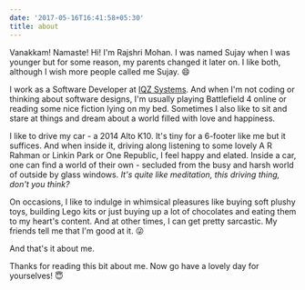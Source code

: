 ```yaml
---
date: '2017-05-16T16:41:58+05:30'
title: about
---
```


Vanakkam! Namaste! Hi! I'm Rajshri Mohan. I was named Sujay when I was younger but for some reason, my parents changed it later on. I like both, although I wish more people called me Sujay. :smile:

I work as a Software Developer at [IQZ Systems](http://www.iqzsystems.com/). And when I'm not coding or thinking about software designs, I'm usually playing Battlefield 4 online or reading some nice fiction lying on my bed. Sometimes I also like to sit and stare at things and dream about a world filled with love and happiness.

I like to drive my car - a 2014 Alto K10\. It's tiny for a 6-footer like me but it suffices. And when inside it, driving along listening to some lovely A R Rahman or Linkin Park or One Republic, I feel happy and elated. Inside a car, one can find a world of their own - secluded from the busy and harsh world of outside by glass windows. _It's quite like meditation, this driving thing, don't you think?_

On occasions, I like to indulge in whimsical pleasures like buying soft plushy toys, building Lego kits or just buying up a lot of chocolates and eating them to my heart's content. And at other times, I can get pretty sarcastic. My friends tell me that I'm good at it. :stuck_out_tongue_winking_eye:

And that's it about me.

Thanks for reading this bit about me. Now go have a lovely day for yourselves! :innocent:
